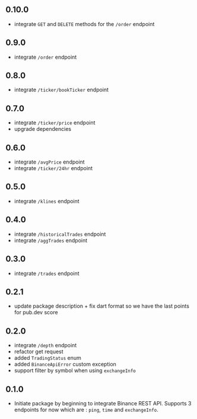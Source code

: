 ## 0.10.0

- integrate `GET` and `DELETE` methods for the `/order` endpoint

## 0.9.0

- integrate `/order` endpoint

## 0.8.0

- integrate `/ticker/bookTicker` endpoint

## 0.7.0

- integrate `/ticker/price` endpoint
- upgrade dependencies

## 0.6.0

- integrate `/avgPrice` endpoint
- integrate `/ticker/24hr` endpoint

## 0.5.0

- integrate `/klines` endpoint

## 0.4.0

- integrate `/historicalTrades` endpoint
- integrate `/aggTrades` endpoint

## 0.3.0

- integrate `/trades` endpoint

## 0.2.1

- update package description + fix dart format so we have the last points for pub.dev score

## 0.2.0

- integrate `/depth` endpoint
- refactor get request
- added `TradingStatus` enum
- added `BinanceApiError` custom exception
- support filter by symbol when using `exchangeInfo`

## 0.1.0

- Initiate package by beginning to integrate Binance REST API. Supports 3 endpoints for now which are : `ping`, `time` and `exchangeInfo`.

